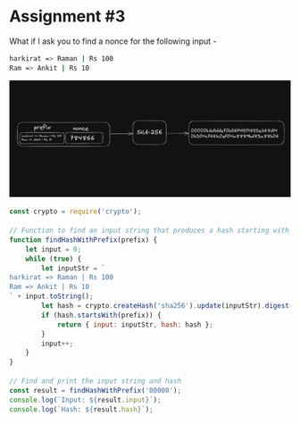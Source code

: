 # Assignment #3
What if I ask you to find a nonce for the following input - 
```bash
harkirat => Raman | Rs 100
Ram => Ankit | Rs 10
```

![](Screenshot_2024-08-02_at_6.52.16_PM.png)

```js
const crypto = require('crypto');

// Function to find an input string that produces a hash starting with '00000'
function findHashWithPrefix(prefix) {
    let input = 0;
    while (true) {
        let inputStr = `
harkirat => Raman | Rs 100
Ram => Ankit | Rs 10
` + input.toString();
        let hash = crypto.createHash('sha256').update(inputStr).digest('hex');
        if (hash.startsWith(prefix)) {
            return { input: inputStr, hash: hash };
        }
        input++;
    }
}

// Find and print the input string and hash
const result = findHashWithPrefix('00000');
console.log(`Input: ${result.input}`);
console.log(`Hash: ${result.hash}`);
```